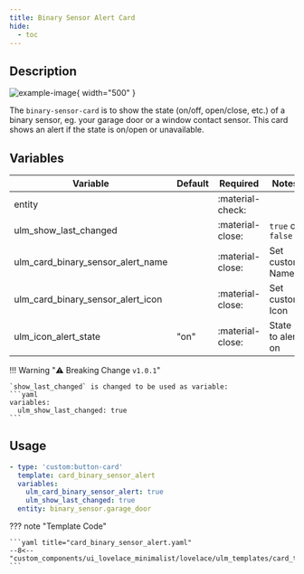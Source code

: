 ```yaml
---
title: Binary Sensor Alert Card
hide:
  - toc
---
```

<!-- markdownlint-disable MD046 -->

## Description

![example-image](../../assets/img/ulm_cards/card_binary_sensor_alert.png){ width="500" }

The `binary-sensor-card` is to show the state (on/off, open/close, etc.) of a binary sensor, eg. your garage door or a window contact sensor. This card shows an alert if the state is on/open or unavailable.

## Variables

| Variable | Default | Required         | Notes             |
|----------|---------|------------------|-------------------|
| entity     |         | :material-check: |                   |
| ulm_show_last_changed |   | :material-close: | `true` or `false` |
| ulm_card_binary_sensor_alert_name |   | :material-close: | Set custom Name |
| ulm_card_binary_sensor_alert_icon |   | :material-close: | Set custom Icon |
| ulm_icon_alert_state | "on" | :material-close: | State to alert on |

!!! Warning "⚠️ Breaking Change `v1.0.1`"

    `show_last_changed` is changed to be used as variable:
    ```yaml
    variables:
      ulm_show_last_changed: true
    ```

## Usage

```yaml
- type: 'custom:button-card'
  template: card_binary_sensor_alert
  variables:
    ulm_card_binary_sensor_alert: true
    ulm_show_last_changed: true
  entity: binary_sensor.garage_door
```

??? note "Template Code"

    ```yaml title="card_binary_sensor_alert.yaml"
    --8<-- "custom_components/ui_lovelace_minimalist/lovelace/ulm_templates/card_templates/cards/card_binary_sensor_alert.yaml"
    ```
